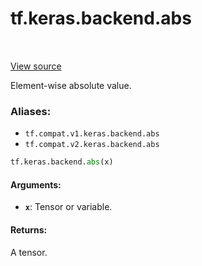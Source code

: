 <div itemscope itemtype="http://developers.google.com/ReferenceObject">
<meta itemprop="name" content="tf.keras.backend.abs" />
<meta itemprop="path" content="Stable" />
</div>

# tf.keras.backend.abs

<!-- Insert buttons -->

<table class="tfo-notebook-buttons tfo-api" align="left">
</table>

<a target="_blank" href="/code/stable/tensorflow/python/keras/backend.py">View source</a>



<!-- Start diff -->
Element-wise absolute value.

### Aliases:

* `tf.compat.v1.keras.backend.abs`
* `tf.compat.v2.keras.backend.abs`


``` python
tf.keras.backend.abs(x)
```



<!-- Placeholder for "Used in" -->


#### Arguments:


* <b>`x`</b>: Tensor or variable.


#### Returns:

A tensor.
